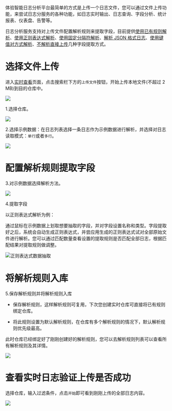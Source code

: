 体验智能日志分析平台最简单的方式是上传一个日志文件，您可以通过文件上传功能，来尝试日志分服务的各种功能，如日志实时输出、日志查询、字段分析、统计报表、仪表盘、告警等。

日志分析服务支持对上传文件配置解析规则来提取字段，目前提供[使用已有规则解析](/insight/manual/4885/existing-parsing-rules)、[使用正则表达式解析](/insight/manual/4884/regex-parsing)、[使用固定分隔符解析](/insight/manual/4886/fixed-delimiter-parsing)、[解析 JSON 格式日志](/insight/manual/4887/json-format-parsing)、[使用键值对方式解析](/insight/manual/4888/key-value-parsing)、[不解析直接上传](/insight/manual/4889/no-parsing-to-upload)几种字段提取方式。

# **选择文件上传**

进入[实时查看](https://portal.qiniu.com/pandora/logdb/real?timestamp=&repo=)页面，点击搜索栏下方的`上传文件`按钮，开始上传本地文件(不超过 2 MB)到目的仓库中。

![](https://pandora-kibana.qiniu.com/upload_with_analysis.png)

1.选择仓库。

![](https://pandora-kibana.qiniu.com/upload_interface.png)

2.选择示例数据：在日志列表选择一条日志作为示例数据进行解析，并选择对日志读取模式：`单行`或者`多行`。

![](https://pandora-kibana.qiniu.com/example_data1.png)

# **配置解析规则提取字段**

3.对示例数据选择解析方法。

![](https://pandora-kibana.qiniu.com/choose_analysis_method.png)

4.提取字段

以正则表达式解析为例：

通过鼠标在示例数据上划取想要抽取的字段，并对字段设置名称和类型。字段提取好之后，系统会自动生成正则表达式，并尝应用生成的正则表达式试对全部原始文件进行解析。您可以通过匹配数量查看设置的提取规则是否匹配全部日志，根据匹配结果对提取规则做调整。

![正则表达式数据抽取](https://pandora-kibana.qiniu.com/logdb/extract_field.png)

# **将解析规则入库**

5.保存解析规则并将解析规则入库

* 保存解析规则，这样解析规则可复用，下次您创建实时仓库可直接将已有规则绑定仓库。

* 将此规则设置为默认解析规则，在仓库有多个解析规则的情况下，默认解析规则优先级最高。

此时仓库已经绑定好了刚刚创建好的解析规则，您可以去解析规则列表可以查看所有解析规则及其详情。

![](https://pandora-kibana.qiniu.com/detailedRULE.png)

# **查看实时日志验证上传是否成功**

选择仓库，输入过滤条件，点击`开始`即可看到刚刚上传的全部日志内容。
 
![](https://pandora-kibana.qiniu.com/logdb/realtime_search.png)